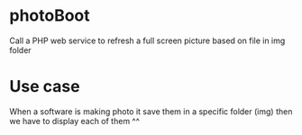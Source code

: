 # photoBoot
Call a PHP web service to refresh a full screen picture based on file in img folder

# Use case
When a software is making photo it save them in a specific folder (img) then we have to display each of them ^^
